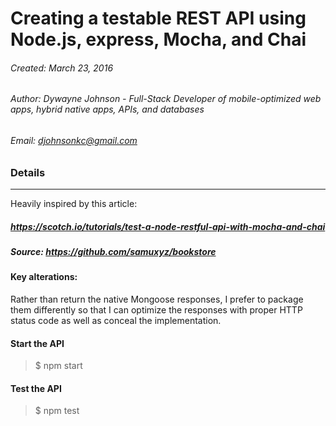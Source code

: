 
# Creating a testable REST API using Node.js, express, Mocha, and Chai
###### Created: March 23, 2016
###### Author: Dywayne Johnson - Full-Stack Developer of mobile-optimized web apps, hybrid native apps, APIs, and databases
###### Email: djohnsonkc@gmail.com

### Details
--------------

Heavily inspired by this article:
##### https://scotch.io/tutorials/test-a-node-restful-api-with-mocha-and-chai
##### Source: https://github.com/samuxyz/bookstore

#### Key alterations:

Rather than return the native Mongoose responses, I prefer to package them differently so that 
I can optimize the responses with proper HTTP status code as well as conceal the implementation. 

#### Start the API
> $ npm start

#### Test the API
> $ npm test







